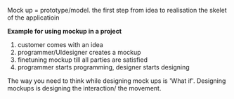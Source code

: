 Mock up = prototype/model.
the first step from idea to realisation
the skelet of the applicatioin

**Example for using mockup in a project**
1.  customer comes with an idea 
2.  programmer/UIdesigner creates a mockup
3.  finetuning mockup till all parties are satisfied
4.  programmer starts programming, designer starts designing

The way you need to think while designing mock ups is 'What if'.
Designing mockups is designing the interaction/ the movement.

